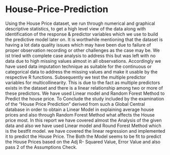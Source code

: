 # House-Price-Prediction
Using the House Price dataset, we run through numerical and graphical descriptive statistics, to get a high level view of the data along with identification of the response & predictor variables which we use to build the predictive model later on. 
It is worthwhile mentioning that the dataset is having a lot data quality issues which may have been due to failure of proper observation recording or other challenges as the case may be. 
We ist tried with complete case analysis to address this but was left with no data due to high missing values almost in all observations. 
Accordingly we have used data imputation technique as suitable for the continuous or categorical data to address the missing values and make it usable by the respective R functions. Subsequently we test the multiple predictor variables for multicollinearity. 
This is due to the fact as multiple predictors exists in the dataset and there is a linear relationship among two or more of these predictors. 
We have used Linear model and Random Forest Method to Predict the house price.
To Conclude the study included by the examination of the “House Price Prediction” derived from such a Global Central database in order to obtain a Linear Model in explaining average house prices and also through Random Forest Method what affects the House price most. In this report we have covered almost the Analysis of the given data and also we have used Linear model and Round Forest Method which is the bestfit model. we have covered the linear regression and implemented it to predict the House Price. The Both the Model seems to be fit to predict the House Prices based on the Adj R- Squared Value, Error Value and also pass 2 of the Assumptions Check.
